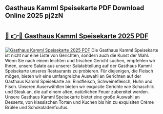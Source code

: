 ## Gasthaus Kamml Speisekarte PDF Download Online 2025 pj2zN

# <h2><a href="http://gcafmpc.nevu.top/?p=Gasthaus+Kamml+Speisekarte">🔗 👉🔴 Gasthaus Kamml Speisekarte 2025 PDF</a></h2>

[![Gasthaus Kamml Speisekarte 2025 PDF](https://i.imgur.com/dBaPXMq.png)](http://gcafmpc.nevu.top/?p=Gasthaus+Kamml+Speisekarte)
Die Gasthaus Kamml Speisekarte ist nicht nur eine Liste von Gerichten, sondern auch die Kunst der Wahl. Wenn Sie nach einem leichten und frischen Gericht suchen, empfehlen wir Ihnen, unsere Salate aus unserer Salatabteilung auf der Gasthaus Kamml Speisekarte unseres Restaurants zu probieren. Für diejenigen, die Fleisch mögen, bieten wir eine umfangreiche Auswahl an Gerichten auf der Gasthaus Kamml Speisekarte an: Rindfleisch, Schweinefleisch, Huhn und Fisch. Unseren Auserwählten bieten wir exquisite Gerichte wie Schaschlik und Steak an, die auf einem alten, natürlichen Feuer zubereitet werden. Unsere Gasthaus Kamml Speisekarte bietet eine große Auswahl an Desserts, von klassischen Torten und Kuchen bis hin zu exquisiten Crème Brûlée und Schokoladenfuufus.
